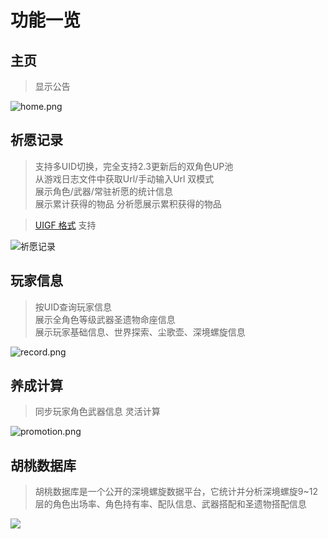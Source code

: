# 功能一览

## 主页

> 显示公告

![home.png](https://img.snapgenshin.com/imgs/2022/02/08b4c93600a0b9b6.png)

## 祈愿记录 <Badge type="tip" text="UIGF" vertical="top" />

> 支持多UID切换，完全支持2.3更新后的双角色UP池  
> 从游戏日志文件中获取Url/手动输入Url 双模式  
> 展示角色/武器/常驻祈愿的统计信息  
> 展示累计获得的物品 分祈愿展示累积获得的物品

> [UIGF 格式](https://github.com/DGP-Studio/Snap.Genshin/wiki/UIGF) 支持

![祈愿记录](https://img.snapgenshin.com/imgs/2022/03/d153e4155f32d37b.png)

## 玩家信息

> 按UID查询玩家信息  
> 展示全角色等级武器圣遗物命座信息  
> 展示玩家基础信息、世界探索、尘歌壶、深境螺旋信息

![record.png](https://img.snapgenshin.com/imgs/2022/02/20d47cb715e5594c.png)

## 养成计算

> 同步玩家角色武器信息
> 灵活计算

![promotion.png](https://img.snapgenshin.com/imgs/2022/02/685030e3521bd5b3.png)

## 胡桃数据库

> 胡桃数据库是一个公开的深境螺旋数据平台，它统计并分析深境螺旋9~12层的角色出场率、角色持有率、配队信息、武器搭配和圣遗物搭配信息

![](https://img.snapgenshin.com/imgs/2022/03/42cec5d8deb47201.png)
